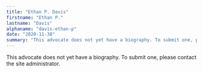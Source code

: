 ```yaml
---
title: "Ethan P. Davis"
firstname: "Ethan P."
lastname: "Davis"
alphaname: "davis-ethan-p"
date: "2020-11-30"
summary: "This advocate does not yet have a biography. To submit one, please contact the site administrator."
---
```

This advocate does not yet have a biography. To submit one, please contact the site administrator.

